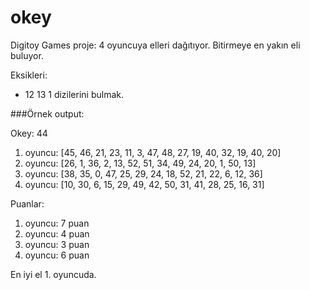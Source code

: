 # okey
Digitoy Games proje: 4 oyuncuya elleri dağıtıyor. Bitirmeye en yakın eli buluyor.

Eksikleri:
- 12 13 1 dizilerini bulmak.

###Örnek output:

Okey: 44
1. oyuncu:
[45, 46, 21, 23, 11, 3, 47, 48, 27, 19, 40, 32, 19, 40, 20]
2. oyuncu:
[26, 1, 36, 2, 13, 52, 51, 34, 49, 24, 20, 1, 50, 13]
3. oyuncu:
[38, 35, 0, 47, 25, 29, 24, 18, 52, 21, 22, 6, 12, 36]
4. oyuncu:
[10, 30, 6, 15, 29, 49, 42, 50, 31, 41, 28, 25, 16, 31]

Puanlar:
1. oyuncu: 7 puan
2. oyuncu: 4 puan
3. oyuncu: 3 puan
4. oyuncu: 6 puan

En iyi el 1. oyuncuda.